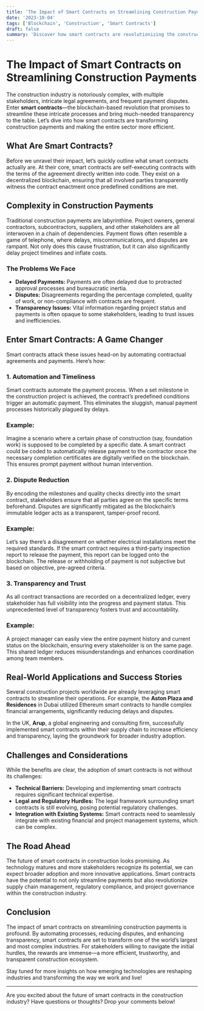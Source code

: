 ```yaml
---
title: 'The Impact of Smart Contracts on Streamlining Construction Payments'
date: '2023-10-04'
tags: ['Blockchain', 'Construction', 'Smart Contracts']
draft: false
summary: 'Discover how smart contracts are revolutionizing the construction industry by streamlining payment processes, ensuring transparency, and reducing disputes.'
---
```


# The Impact of Smart Contracts on Streamlining Construction Payments

The construction industry is notoriously complex, with multiple stakeholders, intricate legal agreements, and frequent payment disputes. Enter **smart contracts**—the blockchain-based revolution that promises to streamline these intricate processes and bring much-needed transparency to the table. Let’s dive into how smart contracts are transforming construction payments and making the entire sector more efficient.

## What Are Smart Contracts?

Before we unravel their impact, let’s quickly outline what smart contracts actually are. At their core, smart contracts are self-executing contracts with the terms of the agreement directly written into code. They exist on a decentralized blockchain, ensuring that all involved parties transparently witness the contract enactment once predefined conditions are met.

## Complexity in Construction Payments

Traditional construction payments are labyrinthine. Project owners, general contractors, subcontractors, suppliers, and other stakeholders are all interwoven in a chain of dependencies. Payment flows often resemble a game of telephone, where delays, miscommunications, and disputes are rampant. Not only does this cause frustration, but it can also significantly delay project timelines and inflate costs.

### The Problems We Face

- **Delayed Payments:** Payments are often delayed due to protracted approval processes and bureaucratic inertia.
- **Disputes:** Disagreements regarding the percentage completed, quality of work, or non-compliance with contracts are frequent.
- **Transparency Issues:** Vital information regarding project status and payments is often opaque to some stakeholders, leading to trust issues and inefficiencies.

## Enter Smart Contracts: A Game Changer

Smart contracts attack these issues head-on by automating contractual agreements and payments. Here’s how:

### 1. **Automation and Timeliness**

Smart contracts automate the payment process. When a set milestone in the construction project is achieved, the contract’s predefined conditions trigger an automatic payment. This eliminates the sluggish, manual payment processes historically plagued by delays.

### **Example:** 
Imagine a scenario where a certain phase of construction (say, foundation work) is supposed to be completed by a specific date. A smart contract could be coded to automatically release payment to the contractor once the necessary completion certificates are digitally verified on the blockchain. This ensures prompt payment without human intervention.

### 2. **Dispute Reduction**

By encoding the milestones and quality checks directly into the smart contract, stakeholders ensure that all parties agree on the specific terms beforehand. Disputes are significantly mitigated as the blockchain’s immutable ledger acts as a transparent, tamper-proof record.

### **Example:**
Let’s say there’s a disagreement on whether electrical installations meet the required standards. If the smart contract requires a third-party inspection report to release the payment, this report can be logged onto the blockchain. The release or withholding of payment is not subjective but based on objective, pre-agreed criteria.

### 3. **Transparency and Trust**

As all contract transactions are recorded on a decentralized ledger, every stakeholder has full visibility into the progress and payment status. This unprecedented level of transparency fosters trust and accountability.

### **Example:**
A project manager can easily view the entire payment history and current status on the blockchain, ensuring every stakeholder is on the same page. This shared ledger reduces misunderstandings and enhances coordination among team members.

## Real-World Applications and Success Stories

Several construction projects worldwide are already leveraging smart contracts to streamline their operations. For example, the **Aston Plaza and Residences** in Dubai utilized Ethereum smart contracts to handle complex financial arrangements, significantly reducing delays and disputes.

In the UK, **Arup**, a global engineering and consulting firm, successfully implemented smart contracts within their supply chain to increase efficiency and transparency, laying the groundwork for broader industry adoption.

## Challenges and Considerations

While the benefits are clear, the adoption of smart contracts is not without its challenges:

- **Technical Barriers:** Developing and implementing smart contracts requires significant technical expertise.
- **Legal and Regulatory Hurdles:** The legal framework surrounding smart contracts is still evolving, posing potential regulatory challenges.
- **Integration with Existing Systems:** Smart contracts need to seamlessly integrate with existing financial and project management systems, which can be complex.

## The Road Ahead

The future of smart contracts in construction looks promising. As technology matures and more stakeholders recognize its potential, we can expect broader adoption and more innovative applications. Smart contracts have the potential to not only streamline payments but also revolutionize supply chain management, regulatory compliance, and project governance within the construction industry.

## Conclusion

The impact of smart contracts on streamlining construction payments is profound. By automating processes, reducing disputes, and enhancing transparency, smart contracts are set to transform one of the world’s largest and most complex industries. For stakeholders willing to navigate the initial hurdles, the rewards are immense—a more efficient, trustworthy, and transparent construction ecosystem.

Stay tuned for more insights on how emerging technologies are reshaping industries and transforming the way we work and live!

---

Are you excited about the future of smart contracts in the construction industry? Have questions or thoughts? Drop your comments below!
